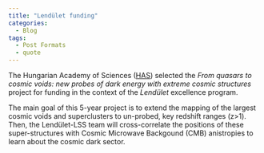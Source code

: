 ```yaml
---
title: "Lendület funding"
categories:
  - Blog
tags:
  - Post Formats
  - quote
---
```


The Hungarian Academy of Sciences ([HAS](https://mta.hu/english)) selected the _From quasars to cosmic voids: new probes of dark energy with extreme cosmic structures_ project for funding in the context of the _Lendület_ excellence program. 

The main goal of this 5-year project is to extend the mapping of the largest cosmic voids and superclusters to un-probed, key redshift ranges (z>1). Then, the Lendület-LSS team will cross-correlate the positions of these super-structures with Cosmic Microwave Backgound (CMB) anistropies to learn about the cosmic dark sector. 
